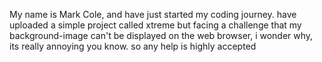 My name is Mark Cole, and have just started my coding journey.
have uploaded a simple project called xtreme but facing a challenge 
that my background-image 
can't be displayed on the web browser, i wonder why, its 
really annoying you know.
so any help is highly accepted
